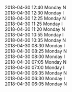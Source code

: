 2018-04-30 12:40 Monday  N  
2018-04-30 12:30 Monday  I  
2018-04-30 12:25 Monday  N  
2018-04-30 11:25 Monday  I  
2018-04-30 11:20 Monday  N  
2018-04-30 10:55 Monday  I  
2018-04-30 10:35 Monday  N  
2018-04-30 08:30 Monday  I  
2018-04-30 08:25 Monday  N  
2018-04-30 08:00 Monday  I  
2018-04-30 07:05 Monday  N  
2018-04-30 07:00 Monday  I  
2018-04-30 06:35 Monday  N  
2018-04-30 06:30 Monday  I  
2018-04-30 06:05 Monday  N  
